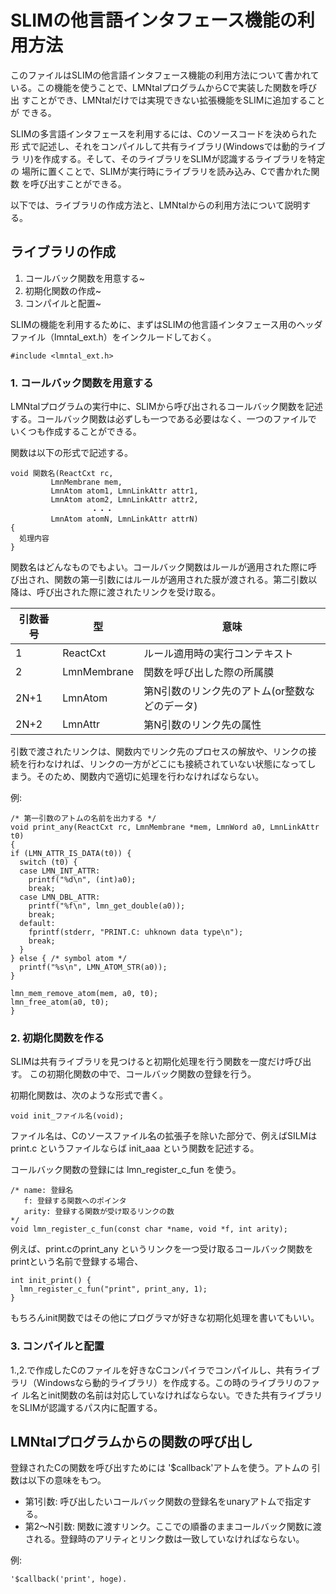 # SLIMの他言語インタフェース機能の利用方法

このファイルはSLIMの他言語インタフェース機能の利用方法について書かれて
いる。この機能を使うことで、LMNtalプログラムからCで実装した関数を呼び出
すことができ、LMNtalだけでは実現できない拡張機能をSLIMに追加することが
できる。

SLIMの多言語インタフェースを利用するには、Cのソースコードを決められた形
式で記述し、それをコンパイルして共有ライブラリ(Windowsでは動的ライブラ
リ)を作成する。そして、そのライブラリをSLIMが認識するライブラリを特定の
場所に置くことで、SLIMが実行時にライブラリを読み込み、Cで書かれた関数
を呼び出すことができる。

以下では、ライブラリの作成方法と、LMNtalからの利用方法について説明する。

## ライブラリの作成 

1. コールバック関数を用意する~
2. 初期化関数の作成~
3. コンパイルと配置~

SLIMの機能を利用するために、まずはSLIMの他言語インタフェース用のヘッダ
ファイル（lmntal_ext.h）をインクルードしておく。

    #include <lmntal_ext.h>

### 1. コールバック関数を用意する

LMNtalプログラムの実行中に、SLIMから呼び出されるコールバック関数を記述
する。コールバック関数は必ずしも一つである必要はなく、一つのファイルで
いくつも作成することができる。

関数は以下の形式で記述する。

    void 関数名(ReactCxt rc,
             LmnMembrane mem,
             LmnAtom atom1, LmnLinkAttr attr1,
             LmnAtom atom2, LmnLinkAttr attr2,
                      ・・・
             LmnAtom atomN, LmnLinkAttr attrN)
    {
      処理内容
    }

関数名はどんなものでもよい。コールバック関数はルールが適用された際に呼
び出され、関数の第一引数にはルールが適用された膜が渡される。第二引数以
降は、呼び出された際に渡されたリンクを受け取る。

| 引数番号 | 型          | 意味               |
| ------ | ---- | ---- |
| 1        | ReactCxt    | ルール適用時の実行コンテキスト |
| 2        | LmnMembrane | 関数を呼び出した際の所属膜 |
| 2N+1     | LmnAtom     | 第N引数のリンク先のアトム(or整数などのデータ)  |
| 2N+2     | LmnAttr     | 第N引数のリンク先の属性  |

引数で渡されたリンクは、関数内でリンク先のプロセスの解放や、リンクの接
続を行わなければ、リンクの一方がどこにも接続されていない状態になってし
まう。そのため、関数内で適切に処理を行わなければならない。

例:

    /* 第一引数のアトムの名前を出力する */
    void print_any(ReactCxt rc, LmnMembrane *mem, LmnWord a0, LmnLinkAttr t0)
    {
    if (LMN_ATTR_IS_DATA(t0)) {
      switch (t0) {
      case LMN_INT_ATTR:
        printf("%d\n", (int)a0);
        break;
      case LMN_DBL_ATTR:
        printf("%f\n", lmn_get_double(a0));
        break;
      default:
        fprintf(stderr, "PRINT.C: uhknown data type\n");
        break;
      }
    } else { /* symbol atom */
      printf("%s\n", LMN_ATOM_STR(a0));
    }
    
    lmn_mem_remove_atom(mem, a0, t0);
    lmn_free_atom(a0, t0);
    }

### 2. 初期化関数を作る
SLIMは共有ライブラリを見つけると初期化処理を行う関数を一度だけ呼び出す。
この初期化関数の中で、コールバック関数の登録を行う。

初期化関数は、次のような形式で書く。

    void init_ファイル名(void);

ファイル名は、Cのソースファイル名の拡張子を除いた部分で、例えばSILMは
print.c というファイルならば init_aaa という関数を記述する。

コールバック関数の登録には lmn_register_c_fun を使う。

    /* name: 登録名
       f: 登録する関数へのポインタ
       arity: 登録する関数が受け取るリンクの数
    */ 
    void lmn_register_c_fun(const char *name, void *f, int arity);

例えば、print.cのprint_any というリンクを一つ受け取るコールバック関数を
printという名前で登録する場合、

    int init_print() {
      lmn_register_c_fun("print", print_any, 1);
    }

もちろんinit関数ではその他にプログラマが好きな初期化処理を書いてもいい。

### 3. コンパイルと配置

1.,2.で作成したCのファイルを好きなCコンパイラでコンパイルし、共有ライブ
ラリ（Windowsなら動的ライブラリ）を作成する。この時のライブラリのファイ
ル名とinit関数の名前は対応していなければならない。できた共有ライブラリ
をSLIMが認識するパス内に配置する。

##  LMNtalプログラムからの関数の呼び出し
登録されたCの関数を呼び出すためには '$callback'アトムを使う。アトムの
引数は以下の意味をもつ。

- 第1引数: 呼び出したいコールバック関数の登録名をunaryアトムで指定する。
- 第2〜N引数: 関数に渡すリンク。ここでの順番のままコールバック関数に渡される。登録時のアリティとリンク数は一致していなければならない。

例:

    '$callback('print', hoge).
